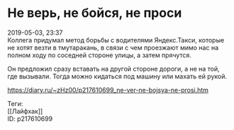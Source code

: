 Не верь, не бойся, не проси
============================

   
 2019-05-03, 23:37   
  Коллега придумал метод борьбы с водителями Яндекс.Такси, которые не хотят везти в тмутаракань, в связи с чем проезжают мимо нас на полном ходу по соседней стороне улицы, а затем прячутся.   
   
 Он предложил сразу вставать на другой стороне дороги, а не на той, где вызывали. Тогда можно кидаться под машину или махать ей рукой.   
    
 <https://diary.ru/~zHz00/p217610699_ne-ver-ne-bojsya-ne-prosi.htm>   
   
 Теги:   
 [[Лайфхак]]   
 ID: p217610699